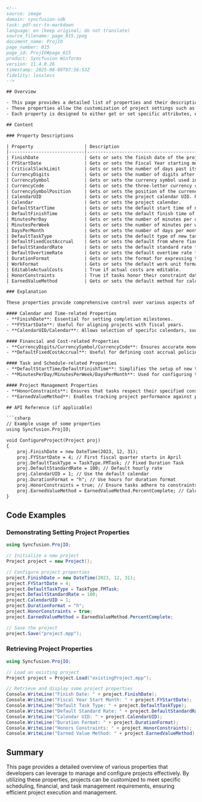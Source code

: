 ```html
<!--
source: image
domain: syncfusion-sdk
task: pdf-ocr-to-markdown
language: en (keep original; do not translate)
source_filename: page_015.jpeg
document_name: ProjIO
page_number: 015
page_id: ProjIO#page_015
product: Syncfusion Winforms
version: 11.4.0.26
timestamp: 2025-08-09T07:56:53Z
fidelity: lossless
-->

## Overview

- This page provides a detailed list of properties and their descriptions related to project management and scheduling in the `ProjIO` class.
- These properties allow the customization of project settings such as dates, calendars, financial parameters, task types, and earned value methods.
- Each property is designed to either get or set specific attributes, enabling precise control over project configurations.

## Content

### Property Descriptions

| Property                   | Description                                                                                                                                              |
|----------------------------|----------------------------------------------------------------------------------------------------------------------------------------------------------|
| FinishDate                 | Gets or sets the finish date of the project. Required if ScheduleFromStart is false.                                                                 |
| FYStartDate                | Gets or sets the Fiscal Year starting month.                                                                                                          |
| CriticalSlackLimit         | Gets or sets the number of days past its end date that a task can go before Microsoft Project marks that task as a critical task.                      |
| CurrencyDigits             | Gets or sets the number of digits after the decimal symbol.                                                                                         |
| CurrencySymbol             | Gets or sets the currency symbol used in the project.                                                                                                |
| CurrencyCode               | Gets or sets the three-letter currency character code as defined in ISO 4217. Only USD is supported.                                                  |
| CurrencySymbolPosition     | Gets or sets the position of the currency symbol.                                                                                                    |
| CalendarUID                | Gets or sets the project calendar UID. Refers to a valid UID in the Calendars collection.                                                             |
| Calendar                   | Gets or sets the project calendar.                                                                                                                    |
| DefaultStartTime           | Gets or sets the default start time of new tasks.                                                                                                    |
| DefaultFinishTime          | Gets or sets the default finish time of new tasks.                                                                                                   |
| MinutesPerDay              | Gets or sets the number of minutes per day.                                                                                                          |
| MinutesPerWeek             | Gets or sets the number of minutes per week.                                                                                                         |
| DaysPerMonth               | Gets or sets the number of days per month.                                                                                                           |
| DefaultTaskType            | Gets or sets the default type of new tasks.                                                                                                          |
| DefaultFixedCostAccrual    | Gets or sets the default from where fixed costs are accrued.                                                                                        |
| DefaultStandardRate        | Gets or sets the default standard rate for new resources.                                                                                           |
| DefaultOvertimeRate        | Gets or sets the default overtime rate for new resources.                                                                                           |
| DurationFormat             | Gets or sets the format for expressing the bulk duration.                                                                                           |
| WorkFormat                 | Gets or sets the default work unit format.                                                                                                           |
| EditableActualCosts        | True if actual costs are editable.                                                                                                                    |
| HonorConstraints           | True if tasks honor their constraint dates.                                                                                                          |
| EarnedValueMethod          | Gets or sets the default method for calculating earned value.                                                                                       |

### Explanation

These properties provide comprehensive control over various aspects of a project, including scheduling, financial settings, and task management. They allow developers to tailor project configurations to meet specific needs, ensuring that all aspects of the project are managed efficiently.

#### Calendar and Time-related Properties
- **FinishDate**: Essential for setting completion milestones.
- **FYStartDate**: Useful for aligning projects with fiscal years.
- **CalendarUID/Calendar**: Allows selection of specific calendars, such as standard working hours or custom schedules.

#### Financial and Cost-related Properties
- **CurrencyDigits/CurrencySymbol/CurrencyCode**: Ensures accurate monetary representations in reports and projects.
- **DefaultFixedCostAccrual**: Useful for defining cost accrual policies.

#### Task and Schedule-related Properties
- **DefaultStartTime/DefaultFinishTime**: Simplifies the setup of new tasks by providing default timing.
- **MinutesPerDay/MinutesPerWeek/DaysPerMonth**: Used for configuring the duration and availability of work days.

#### Project Management Properties
- **HonorConstraints**: Ensures that tasks respect their specified constraints.
- **EarnedValueMethod**: Enables tracking project performance against planned values.

## API Reference (if applicable)

```csharp
// Example usage of some properties
using Syncfusion.ProjIO;

void ConfigureProject(Project proj)
{
    proj.FinishDate = new DateTime(2023, 12, 31);
    proj.FYStartDate = 4; // First fiscal quarter starts in April
    proj.DefaultTaskType = TaskType.FMTask; // Fixed Duration Task
    proj.DefaultStandardRate = 100; // Default hourly rate
    proj.CalendarUID = 1; // Use the default calendar
    proj.DurationFormat = "h"; // Use hours for duration format
    proj.HonorConstraints = true; // Ensure tasks adhere to constraints
    proj.EarnedValueMethod = EarnedValueMethod.PercentComplete; // Calculate based on task progress
}
```

## Code Examples

### Demonstrating Setting Project Properties

```csharp
using Syncfusion.ProjIO;

// Initialize a new project
Project project = new Project();

// Configure project properties
project.FinishDate = new DateTime(2023, 12, 31);
project.FYStartDate = 4;
project.DefaultTaskType = TaskType.FMTask;
project.DefaultStandardRate = 100;
project.CalendarUID = 1;
project.DurationFormat = "h";
project.HonorConstraints = true;
project.EarnedValueMethod = EarnedValueMethod.PercentComplete;

// Save the project
project.Save("project.mpp");
```

### Retrieving Project Properties

```csharp
using Syncfusion.ProjIO;

// Load an existing project
Project project = Project.Load("existingProject.mpp");

// Retrieve and display some project properties
Console.WriteLine("Finish Date: " + project.FinishDate);
Console.WriteLine("Fiscal Year Start Month: " + project.FYStartDate);
Console.WriteLine("Default Task Type: " + project.DefaultTaskType);
Console.WriteLine("Default Standard Rate: " + project.DefaultStandardRate);
Console.WriteLine("Calendar UID: " + project.CalendarUID);
Console.WriteLine("Duration Format: " + project.DurationFormat);
Console.WriteLine("Honors Constraints: " + project.HonorConstraints);
Console.WriteLine("Earned Value Method: " + project.EarnedValueMethod);
```

## Summary

This page provides a detailed overview of various properties that developers can leverage to manage and configure projects effectively. By utilizing these properties, projects can be customized to meet specific scheduling, financial, and task management requirements, ensuring efficient project execution and management.

<!-- tags: project management, scheduling, calendar, financial, task types, earned value method, Syncfusion Winforms, ProjIO class, properties keywords: FinishDate, FYStartDate, CriticalSlackLimit, CurrencyDigits, CurrencySymbol, CurrencyCode, CurrencySymbolPosition, CalendarUID, Calendar, DefaultStartTime, DefaultFinishTime, MinutesPerDay, MinutesPerWeek, DaysPerMonth, DefaultTaskType, DefaultFixedCostAccrual, DefaultStandardRate, DefaultOvertimeRate, DurationFormat, WorkFormat, EditableActualCosts, HonorConstraints, EarnedValueMethod -->
```